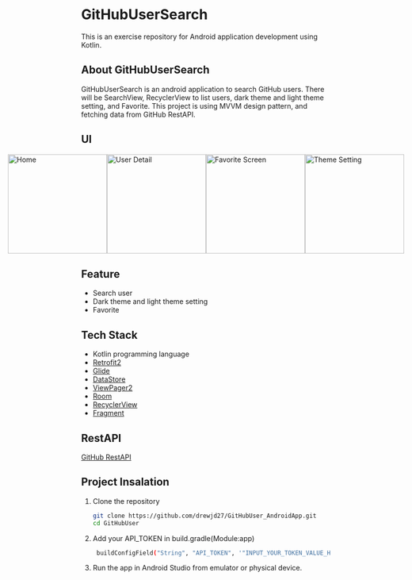 # GitHubUserSearch
This is an exercise repository for Android application development using Kotlin. 


## About GitHubUserSearch
GitHubUserSearch is an android application to search GitHub users. There will be SearchView, RecyclerView to list users, dark theme and light theme setting, and Favorite. This project is using MVVM design pattern, and fetching data from GitHub RestAPI.


## UI 
<div style="display: flex; justify-content: center;">
  <img src="https://github.com/drewjd27/GitHubUser_AndroidApp/assets/26517220/4a843fb3-5ec7-470a-9e25-d55909e9092a" alt="Home" width="200" margin=""/>
  <img src="https://github.com/drewjd27/GitHubUser_AndroidApp/assets/26517220/5c0d8c72-d397-49a5-912f-a1adc54b96d0" alt="User Detail" width="200" />
  <img src="https://github.com/drewjd27/GitHubUser_AndroidApp/assets/26517220/389f7ac2-149d-4ab1-80a0-48018bc5e931" alt="Favorite Screen" width="200" />
  <img src="https://github.com/drewjd27/GitHubUser_AndroidApp/assets/26517220/9180916d-af02-4743-9bed-afbb69948d88" alt="Theme Setting" width="200" />
</div>


## Feature
- Search user
- Dark theme and light theme setting
- Favorite


## Tech Stack
- Kotlin programming language
- [Retrofit2](https://github.com/square/retrofit)
- [Glide](https://github.com/bumptech/glide)
- [DataStore](https://developer.android.com/topic/libraries/architecture/datastore)
- [ViewPager2](https://developer.android.com/jetpack/androidx/releases/viewpager2)
- [Room](https://developer.android.com/jetpack/androidx/releases/room)
- [RecyclerView](https://developer.android.com/develop/ui/views/layout/recyclerview)
- [Fragment](https://developer.android.com/guide/fragments)


## RestAPI
[GitHub RestAPI](https://docs.github.com/en/rest?apiVersion=2022-11-28)


## Project Insalation
1. Clone the repository


    ```bash
    git clone https://github.com/drewjd27/GitHubUser_AndroidApp.git
    cd GitHubUser
    ```

2. Add your API_TOKEN in build.gradle(Module:app)

   ```bash
    buildConfigField("String", "API_TOKEN", '"INPUT_YOUR_TOKEN_VALUE_HERE"')
    ```

   
3. Run the app in Android Studio from emulator or physical device.
